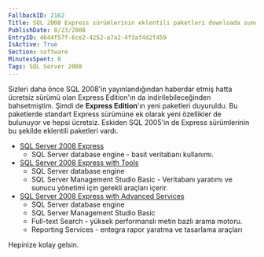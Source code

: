 ```yaml
---
FallbackID: 2162
Title: SQL 2008 Express sürümlerinin eklentili paketleri downloada sunuldu.
PublishDate: 8/23/2008
EntryID: 4644f57f-6ce2-4252-a7a2-4f3af4d2f459
IsActive: True
Section: software
MinutesSpent: 0
Tags: SQL Server 2008
---
```

Sizleri daha önce SQL 2008'in yayınlandığından haberdar etmiş hatta
ücretsiz sürümü olan Express Edition'ın da indirilebileceğinden
bahsetmiştim. Şimdi de **Express Edition**'ın yeni paketleri duyuruldu.
Bu paketlerde standart Express sürümüne ek olarak yeni özellikler de
bulunuyor ve hepsi ücretsiz. Eskiden SQL 2005'in de Express sürümlerinin
bu şekilde eklentili paketleri vardı.

-   [SQL Server 2008 Express](http://go.microsoft.com/?linkid=9314315)
    -   SQL Server database engine - basit veritabanı kullanımı.
-   [SQL Server 2008 Express with
    Tools](http://go.microsoft.com/?linkid=9394725)
    -   SQL Server database engine
    -   SQL Server Management Studio Basic - Veritabanı yaratımı ve
        sunucu yönetimi için gerekli araçları içerir.
-   [SQL Server 2008 Express with Advanced
    Services](http://go.microsoft.com/?linkid=9394724)
    -   SQL Server database engine
    -   SQL Server Management Studio Basic
    -   Full-text Search - yüksek performanslı metin bazlı arama motoru.
    -   Reporting Services - entegra rapor yaratma ve tasarlama araçları

Hepinize kolay gelsin.


